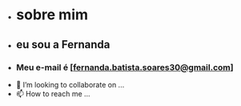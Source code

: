 - # sobre mim
- ## eu sou a Fernanda
- ### Meu e-mail é [fernanda.batista.soares30@gmail.com]
- 💞️ I’m looking to collaborate on ...
- 📫 How to reach me ...

<!---
fernandanandinha/fernandanandinha is a ✨ special ✨ repository because its `README.md` (this file) appears on your GitHub profile.
You can click the Preview link to take a look at your changes.
--->
